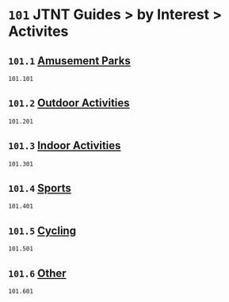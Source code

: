 # `101` JTNT Guides > by Interest > Activites

## `101.1` [Amusement Parks](amusement%20parks)
`101.101` [](amusement%20parks/)

## `101.2` [Outdoor Activities](outdoor%20activities)
`101.201`[](outdoor%20activities/)

## `101.3` [Indoor Activities](indoor%20activities)
`101.301` [](indoor%20activities)

## `101.4` [Sports](sports)
`101.401` [](sports/)

## `101.5` [Cycling](cycling)
`101.501` [](cycling/)

## `101.6` [Other](other)
`101.601` [](other/)
